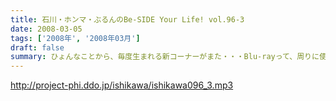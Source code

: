 ```yaml
---
title: 石川・ホンマ・ぶるんのBe-SIDE Your Life! vol.96-3
date: 2008-03-05
tags: ['2008年', '2008年03月']
draft: false
summary: ひょんなことから、毎度生まれる新コーナーがまた・・・Blu-rayって、周りに使っている人っているのかな。ちなみに、私はまだ・・・もっていない・・・NAMAE
---
```


http://project-phi.ddo.jp/ishikawa/ishikawa096_3.mp3
